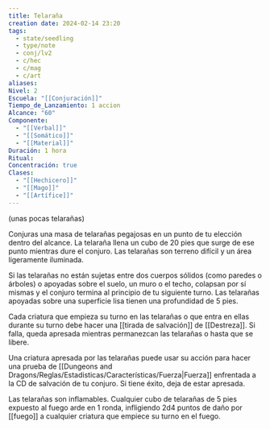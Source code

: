 ```yaml
---
title: Telaraña
creation date: 2024-02-14 23:20
tags:
  - state/seedling
  - type/note
  - conj/lv2
  - c/hec
  - c/mag
  - c/art
aliases: 
Nivel: 2
Escuela: "[[Conjuración]]"
Tiempo_de_Lanzamiento: 1 accion
Alcance: "60"
Componente:
  - "[[Verbal]]"
  - "[[Somático]]"
  - "[[Material]]"
Duración: 1 hora
Ritual: 
Concentración: true
Clases:
  - "[[Hechicero]]"
  - "[[Mago]]"
  - "[[Artífice]]"
---
```

(unas pocas telarañas)

Conjuras una masa de telarañas pegajosas en un punto de tu elección dentro del alcance. La telaraña llena un cubo de 20 pies que surge de ese punto mientras dure el conjuro. Las telarañas son terreno difícil y un área ligeramente iluminada.

Si las telarañas no están sujetas entre dos cuerpos sólidos (como paredes o árboles) o apoyadas sobre el suelo, un muro o el techo, colapsan por sí mismas y el conjuro termina al principio de tu siguiente turno. Las telarañas apoyadas sobre una superficie lisa tienen una profundidad de 5 pies.

Cada criatura que empieza su turno en las telarañas o que entra en ellas durante su turno debe hacer una [[tirada de salvación]] de [[Destreza]]. Si falla, queda apresada mientras permanezcan las telarañas o hasta que se libere.

Una criatura apresada por las telarañas puede usar su acción para hacer una prueba de [[Dungeons and Dragons/Reglas/Estadisticas/Características/Fuerza|Fuerza]] enfrentada a la CD de salvación de tu conjuro. Si tiene éxito, deja de estar apresada.

Las telarañas son inflamables. Cualquier cubo de telarañas de 5 pies expuesto al fuego arde en 1 ronda, infligiendo 2d4 puntos de daño por [[fuego]] a cualquier criatura que empiece su turno en el fuego.
